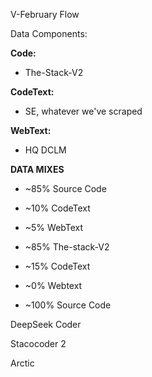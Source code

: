 V-February Flow

Data Components:

**Code:**
- The-Stack-V2

**CodeText:**
- SE, whatever we've scraped

**WebText:**
- HQ DCLM

**DATA MIXES**

- ~85% Source Code
- ~10% CodeText
- ~5% WebText

- ~85% The-stack-V2
- ~15% CodeText
- ~0% Webtext

- ~100% Source Code

DeepSeek Coder

Stacocoder 2

Arctic